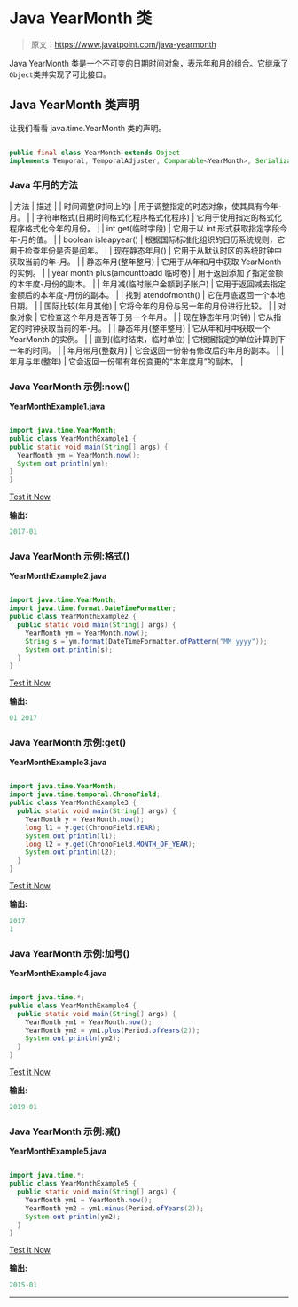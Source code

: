 # Java YearMonth 类

> 原文：<https://www.javatpoint.com/java-yearmonth>

Java YearMonth 类是一个不可变的日期时间对象，表示年和月的组合。它继承了`Object`类并实现了可比接口。

## Java YearMonth 类声明

让我们看看 java.time.YearMonth 类的声明。

```java

public final class YearMonth extends Object 
implements Temporal, TemporalAdjuster, Comparable<YearMonth>, Serializable

```

### Java 年月的方法

| 方法 | 描述 |
| 时间调整(时间上的) | 用于调整指定的时态对象，使其具有今年-月。 |
| 字符串格式(日期时间格式化程序格式化程序) | 它用于使用指定的格式化程序格式化今年的月份。 |
| int get(临时字段) | 它用于以 int 形式获取指定字段今年-月的值。 |
| boolean isleapyear() | 根据国际标准化组织的日历系统规则，它用于检查年份是否是闰年。 |
| 现在静态年月() | 它用于从默认时区的系统时钟中获取当前的年-月。 |
| 静态年月(整年整月) | 它用于从年和月中获取 YearMonth 的实例。 |
| year month plus(amounttoadd 临时卷) | 用于返回添加了指定金额的本年度-月份的副本。 |
| 年月减(临时账户金额到子账户) | 它用于返回减去指定金额后的本年度-月份的副本。 |
| 找到 atendofmonth() | 它在月底返回一个本地日期。 |
| 国际比较(年月其他) | 它将今年的月份与另一年的月份进行比较。 |
| 对象对象 | 它检查这个年月是否等于另一个年月。 |
| 现在静态年月(时钟) | 它从指定的时钟获取当前的年-月。 |
| 静态年月(整年整月) | 它从年和月中获取一个 YearMonth 的实例。 |
| 直到(临时结束，临时单位) | 它根据指定的单位计算到下一年的时间。 |
| 年月带月(整数月) | 它会返回一份带有修改后的年月的副本。 |
| 年月与年(整年) | 它会返回一份带有年份变更的“本年度月”的副本。 |

### Java YearMonth 示例:now()

**YearMonthExample1.java**

```java

import java.time.YearMonth;
public class YearMonthExample1 {
public static void main(String[] args) {
  YearMonth ym = YearMonth.now();
  System.out.println(ym);
}
}

```

[Test it Now](https://compiler.javatpoint.com/opr/test.jsp?filename=YearMonthExample1)

**输出:**

```java
2017-01  

```

### Java YearMonth 示例:格式()

**YearMonthExample2.java**

```java

import java.time.YearMonth;
import java.time.format.DateTimeFormatter;
public class YearMonthExample2 {
  public static void main(String[] args) {
    YearMonth ym = YearMonth.now();
    String s = ym.format(DateTimeFormatter.ofPattern("MM yyyy"));
    System.out.println(s);
  }
}

```

[Test it Now](https://compiler.javatpoint.com/opr/test.jsp?filename=YearMonthExample2)

**输出:**

```java
01 2017

```

### Java YearMonth 示例:get()

**YearMonthExample3.java**

```java

import java.time.YearMonth;
import java.time.temporal.ChronoField;
public class YearMonthExample3 {
  public static void main(String[] args) {
    YearMonth y = YearMonth.now();
    long l1 = y.get(ChronoField.YEAR);
    System.out.println(l1);
    long l2 = y.get(ChronoField.MONTH_OF_YEAR);
    System.out.println(l2);
  }
}

```

[Test it Now](https://compiler.javatpoint.com/opr/test.jsp?filename=YearMonthExample3)

**输出:**

```java
2017
1

```

### Java YearMonth 示例:加号()

**YearMonthExample4.java**

```java

import java.time.*;
public class YearMonthExample4 {
  public static void main(String[] args) {
    YearMonth ym1 = YearMonth.now();
    YearMonth ym2 = ym1.plus(Period.ofYears(2));
    System.out.println(ym2);
  }
}

```

[Test it Now](https://compiler.javatpoint.com/opr/test.jsp?filename=YearMonthExample4)

**输出:**

```java
2019-01

```

### Java YearMonth 示例:减()

**YearMonthExample5.java**

```java

import java.time.*;
public class YearMonthExample5 {
  public static void main(String[] args) {
    YearMonth ym1 = YearMonth.now();
    YearMonth ym2 = ym1.minus(Period.ofYears(2));
    System.out.println(ym2);
  }
}

```

[Test it Now](https://compiler.javatpoint.com/opr/test.jsp?filename=YearMonthExample5)

**输出:**

```java
2015-01

```

* * *
